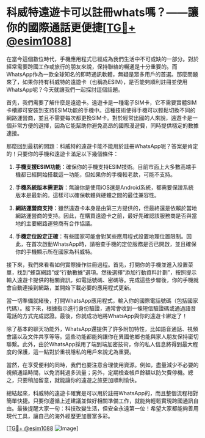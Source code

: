 # 科威特遠遊卡可以註冊whats嗎？——讓你的國際通話更便捷[[TG💪+ @esim1088](https://t.me/s/esim1088)]

在當今這個數位時代，手機應用程式已經成為我們生活中不可或缺的一部分。對於經常需要跨國工作或旅行的朋友來說，保持聯絡的暢通是十分重要的。而WhatsApp作為一款全球知名的即時通訊軟體，無疑是眾多用戶的首選。那麼問題來了，如果你持有科威特的遠遊卡（也稱為ESIM），是否能夠順利註冊並使用WhatsApp呢？今天就讓我們一起探討這個話題。

首先，我們需要了解什麼是遠遊卡。遠遊卡是一種電子SIM卡，它不需要實體SIM卡槽即可安裝到支持ESIM功能的手機中。這種技術使得手機可以輕鬆切換不同的網路運營商，並且不需要每次都更換SIM卡。對於經常出國的人來說，遠遊卡是一個非常方便的選擇，因為它能幫助你避免高昂的國際漫遊費，同時提供穩定的數據連接。

那麼回到最初的問題：科威特的遠遊卡能不能用於註冊WhatsApp呢？答案是肯定的！只要你的手機和遠遊卡滿足以下幾個條件：

1. **手機支援ESIM功能**：確保你的手機支持ESIM技術。目前市面上大多數高端手機都已經開始搭載這一功能，但如果你的手機較老款，可能不支持。
   
2. **手機系統版本需更新**：無論你是使用iOS還是Android系統，都需要保證系統版本是最新的。這樣可以確保軟體與硬體之間的最佳兼容性。

3. **網路運營商支持**：雖然遠遊卡本身是由第三方提供的，但最終還是依賴於當地網路運營商的支持。因此，在購買遠遊卡之前，最好先確認該服務商是否與當地的主要網路運營商有合作協議。

4. **手機定位設定正確**：有些國家可能會對某些應用程式設置地理位置限制。因此，在首次啟動WhatsApp時，請檢查手機的定位服務是否已開啟，並且確保你的手機顯示所在國家為科威特。

接下來，我們來看看如何實際操作註冊過程。首先，打開你的手機並進入設置菜單，找到“蜂窩網路”或“行動數據”選項。然後選擇“添加行動資料計劃”，按照提示輸入遠遊卡提供的相關資訊，如電話號碼、密碼等。完成這些步驟後，你的手機就會自動連接到網路，並開始下載必要的應用程式更新。

當一切準備就緒後，打開WhatsApp應用程式，輸入你的國際電話號碼（包括國家代碼）。接下來，根據指示進行身份驗證，通常會收到一條短信驗證碼或通過語音電話的方式完成認證。最後，你就成功地將WhatsApp與你的遠遊卡綁定了！

除了基本的聊天功能外，WhatsApp還提供了許多附加特性，比如語音通話、視頻會議以及文件共享等等。這些功能都能夠讓你在異國他鄉也能與家人朋友保持密切聯繫。此外，由於WhatsApp採用了端到端加密技術，你的私人信息將得到最大程度的保護，這一點對於重視隱私的用戶來說尤為重要。

當然，在享受便利的同時，我們也要注意合理使用資源。例如，盡量減少不必要的視頻通話時間，以免消耗過多流量；另外，定期檢查帳戶餘額以防欠費停機。總之，只要稍加留意，就能讓你的遠遊之旅更加順利愉快。

總結起來，科威特的遠遊卡確實是可以用於註冊WhatsApp的，而且整個流程相對簡單快捷。只要你遵循上述建議並做好相關準備工作，就能夠輕鬆實現跨國通訊自由。最後提醒大家一句：科技改變生活，但安全永遠第一位！希望大家都能夠善用現代工具，讓自己的海外經歷更加豐富多彩。

[[TG💪+ @esim1088](https://t.me/s/esim1088) ![Image](https://i.postimg.cc/4NQfJmqS/Snipaste-2025-05-13-00-14-12.png)]